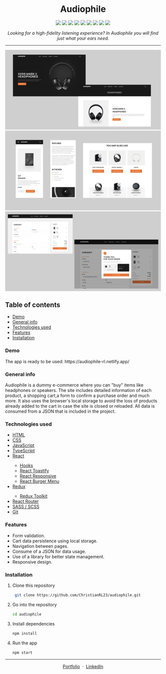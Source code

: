 <h1 align="center">Audiophile</h1>

<p align="center">

  <img src="https://img.shields.io/badge/HTML5-E34F26?style=for-the-badge&logo=html5&logoColor=white" >
  <img src="https://img.shields.io/badge/CSS3-1572B6?style=for-the-badge&logo=css3&logoColor=white" >
  <img src="https://img.shields.io/badge/JavaScript-323330?style=for-the-badge&logo=javascript&logoColor=F7DF1E" >
  <img src="https://img.shields.io/badge/TypeScript-007ACC?style=for-the-badge&logo=typescript&logoColor=white" >
  <img src="https://img.shields.io/badge/React-20232A?style=for-the-badge&logo=react&logoColor=61DAFB" >
  <img src="https://img.shields.io/badge/Sass-CC6699?style=for-the-badge&logo=sass&logoColor=white" >
  <img src="https://img.shields.io/badge/Redux-593D88?style=for-the-badge&logo=redux&logoColor=white" >
  <img src="https://img.shields.io/badge/React_Router-CA4245?style=for-the-badge&logo=react-router&logoColor=white" >
  <img src="https://img.shields.io/badge/GIT-E44C30?style=for-the-badge&logo=git&logoColor=white" > 

</p>

*<p align="center">Looking for a high-fidelity listening experience? In Audiophile you will find just what your ears need.</p>*

---

<p float="left">
  <img src="/images/main.jpg" width="700" >
  <img src="/images/responsive.jpg" width="700" >
  <img src="/images/checkout.jpg" width="700" >
</p>





<h2>Table of contents</h2>
<ul>
  <li> <a href="#demo">Demo</a></li>
  <li> <a href="#general-info">General info</a></li>
  <li> <a href="#technologies-used">Technologies used</a></li>
  <li> <a href="#features">Features</a></li>
  <li> <a href="#installation">Installation</a></li>
</ul>

<h3 id="demo">Demo</h3>
The app is ready to be used: https://audiophile-rl.netlify.app/

<h3 id="general-info">General info</h3>
Audiophile is a dummy e-commerce where you can "buy" items like headphones or speakers. The site includes detailed information of each product, a shopping cart,a form to confirm a purchase order and much more.
It also uses the browser's local storage to avoid the loss of products already added to the cart in case the site is closed or reloaded.
All data is consumed from a JSON that is included in the project.

<h3 id="technologies-used">Technologies used</h3>
<ul>
  <li><a href="https://developer.mozilla.org/en-US/docs/Web/HTML">HTML</a></li>  
  <li><a href="https://developer.mozilla.org/en-US/docs/Web/CSS">CSS</a></li>  
  <li><a href="https://developer.mozilla.org/en-US/docs/Web/JavaScript">JavaScript</a></li>
  <li><a href="https://www.typescriptlang.org/">TypeScript</a></li>
  <li><a href="https://reactjs.org/">React</a></li>
    <ul>
      <li><a href="https://reactjs.org/docs/hooks-intro.html">Hooks</a></li>
      <li><a href="https://fkhadra.github.io/react-toastify/introduction/">React Toastify</a></li>
      <li><a href="https://www.npmjs.com/package/react-responsive">React Responsive</a></li>
      <li><a href="https://www.npmjs.com/package/burger-menu">React Burger Menu</a></li>
    </ul>
  <li><a href="https://redux.js.org/">Redux</a></li>
    <ul>
      <li><a href="https://redux-toolkit.js.org/">Redux Toolkit</a></li>
    </ul>
  <li><a href="https://reactrouter.com/">React Router</a></li>
  <li><a href="https://sass-lang.com/">SASS / SCSS</a></li>
  <li><a href="https://git-scm.com/">Git</a></li>
</ul>


<h3 id="features">Features</h3>
<ul>
  <li>Form validation.</li>
  <li>Cart data persistence using local storage.</li>
  <li>Navigation between pages.</li>
  <li>Consume of a JSON for data usage.</li>
  <li>Use of a library for better state management.</li>
  <li>Responsive design.</li>
</ul>


<h3 id="installation">Installation</h3>

1. Clone this repository
   ```sh
    git clone https://github.com/ChristianRL23/audiophile.git
   ```
2. Go into the repository
   ```sh
   cd audiophile
   ```
3. Install dependencies
   ```sh
   npm install
   ```
4. Run the app
   ```sh
   npm start
   ```
---
<p align="center">
  <a href="https://christianramirezlara.com">Portfolio</a> &nbsp;&middot;&nbsp;
  <a href="https://www.linkedin.com/in/christianramirezlara">LinkedIn</a>
</p>
